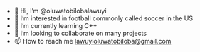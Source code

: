 - 👋 Hi, I’m @oluwatobilobalawuyi
- 👀 I’m interested in football commonly called soccer in the US
- 🌱 I’m currently learning C++
- 💞️ I’m looking to collaborate on many projects
- 📫 How to reach me lawuyioluwatobiloba@gmail.com
